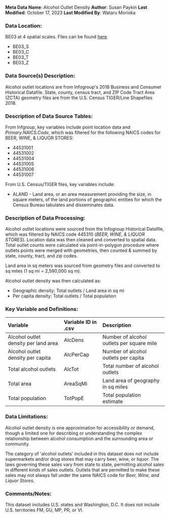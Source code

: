 **Meta Data Name**: Alcohol Outlet Density
**Author**: Susan Paykin
**Last Modified**: October 17, 2023
**Last Modified By**: Wataru Morioka

### Data Location: 
BE03 at 4 spatial scales. Files can be found [here](/data_final).
* BE03_S 
* BE03_C
* BE03_T  
* BE03_Z 

### Data Source(s) Description:  
Alcohol outlet locations are from Infogroup's 2018 Business and Consumer Historical Datafile. State, county, census tract, and ZIP Code Tract Area (ZCTA) geometry files are from the U.S. Census TIGER/Line Shapefiles 2018. 

### Description of Data Source Tables: 

From Infgroup, key variables include point location data and *Primary.NAICS.Code*, which was filtered for the following NAICS codes for BEER, WINE, & LIQUOR STORES:
* 44531001
* 44531002 
* 44531004 
* 44531005 
* 44531006 
* 44531007

From U.S. Census/TIGER files, key variables include: 
* ALAND - Land area, or an area measurement providing the size, in square meters, of the land portions of geographic entities for which the Census Bureau tabulates and disseminates data.

### Description of Data Processing: 

Alcohol outlet locations were sourced from the Infogroup Historical Datafile, which was filtered by NAICS code 445310 (*BEER, WINE, & LIQUOR STORES*). Location data was then cleaned and converted to spatial data. Total outlet counts were calculated via point-in-polygon procedure where outlets points were merged with geometries, then counted & summed by state, county, tract, and zip codes.

Land area in sq meters was sourced from geometry files and converted to sq miles (1 sq mi = 2,590,000 sq m).

Alcohol outlet density was then calculated as: 
  * Geographic density: Total outlets / Land area in sq mi
  * Per capita density: Total outlets / Total population

### Key Variable and Definitions:

| Variable | Variable ID in .csv | Description |
|:---------|:--------------------|:------------|
| Alcohol outlet density per land area | AlcDens | Number of alcohol outlets per square mile |
| Alcohol outlet density per capita | AlcPerCap | Number of alcohol outlets per capita |
| Total alcohol outlets | AlcTot | Total number of alcohol outlets |
| Total area | AreaSqMi | Land area of geography in sq miles |
| Total population | TotPopE | Total population estimate |

### Data Limitations: 
Alcohol outlet density is one approximation for accessibility or demand, though a limited one for describing or understanding the complex relationship between alcohol consumption and the surrounding area or community. 

The category of 'alcohol outlets' included in this dataset does not include supermarkets and/or drug stores that may carry beer, wine, or liquor. The laws governing these sales vary from state to state, permitting alcohol sales in different kinds of sales outlets. Outlets that are permitted to make these sales may not always fall under the same NAICS code for *Beer, Wine, and Liquor Stores*. 

### Comments/Notes:

This dataset includes U.S. states and Washington, D.C. It does not include U.S. territories FM, GU, MP, PR, or VI.
